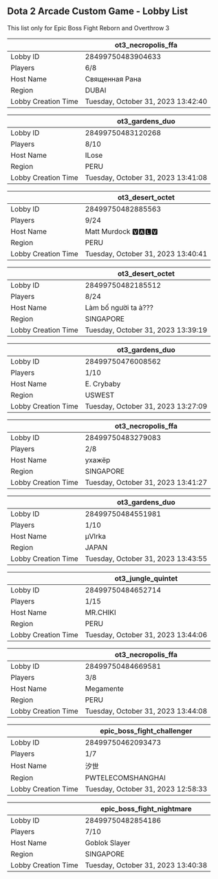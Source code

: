 ## Dota 2 Arcade Custom Game - Lobby List

This list only for Epic Boss Fight Reborn and Overthrow 3

|  | ot3_necropolis_ffa |
| ------ | ------ |
| Lobby ID | 28499750483904633 |
| Players | 6/8 |
| Host Name | Священная Рана |
| Region | DUBAI |
| Lobby Creation Time | Tuesday, October 31, 2023 13:42:40 |


|  | ot3_gardens_duo |
| ------ | ------ |
| Lobby ID | 28499750483120268 |
| Players | 8/10 |
| Host Name | ILose |
| Region | PERU |
| Lobby Creation Time | Tuesday, October 31, 2023 13:41:08 |


|  | ot3_desert_octet |
| ------ | ------ |
| Lobby ID | 28499750482885563 |
| Players | 9/24 |
| Host Name | Matt Murdock  🆅🅰🅻🆅 |
| Region | PERU |
| Lobby Creation Time | Tuesday, October 31, 2023 13:40:41 |


|  | ot3_desert_octet |
| ------ | ------ |
| Lobby ID | 28499750482185512 |
| Players | 8/24 |
| Host Name | Làm bố người ta à??? |
| Region | SINGAPORE |
| Lobby Creation Time | Tuesday, October 31, 2023 13:39:19 |


|  | ot3_gardens_duo |
| ------ | ------ |
| Lobby ID | 28499750476008562 |
| Players | 1/10 |
| Host Name | E.  Crybaby |
| Region | USWEST |
| Lobby Creation Time | Tuesday, October 31, 2023 13:27:09 |


|  | ot3_necropolis_ffa |
| ------ | ------ |
| Lobby ID | 28499750483279083 |
| Players | 2/8 |
| Host Name | ухажёр |
| Region | SINGAPORE |
| Lobby Creation Time | Tuesday, October 31, 2023 13:41:27 |


|  | ot3_gardens_duo |
| ------ | ------ |
| Lobby ID | 28499750484551981 |
| Players | 1/10 |
| Host Name | μVlrka |
| Region | JAPAN |
| Lobby Creation Time | Tuesday, October 31, 2023 13:43:55 |


|  | ot3_jungle_quintet |
| ------ | ------ |
| Lobby ID | 28499750484652714 |
| Players | 1/15 |
| Host Name | MR.CHIKI |
| Region | PERU |
| Lobby Creation Time | Tuesday, October 31, 2023 13:44:06 |


|  | ot3_necropolis_ffa |
| ------ | ------ |
| Lobby ID | 28499750484669581 |
| Players | 3/8 |
| Host Name | Megamente |
| Region | PERU |
| Lobby Creation Time | Tuesday, October 31, 2023 13:44:08 |


|  | epic_boss_fight_challenger |
| ------ | ------ |
| Lobby ID | 28499750462093473 |
| Players | 1/7 |
| Host Name | 汐世 |
| Region | PWTELECOMSHANGHAI |
| Lobby Creation Time | Tuesday, October 31, 2023 12:58:33 |


|  | epic_boss_fight_nightmare |
| ------ | ------ |
| Lobby ID | 28499750482854186 |
| Players | 7/10 |
| Host Name | Goblok Slayer |
| Region | SINGAPORE |
| Lobby Creation Time | Tuesday, October 31, 2023 13:40:38 |


